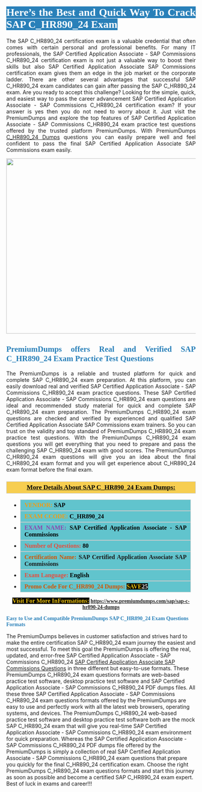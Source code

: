 <h1 style="text-align: justify;"><span style="color:#ffffff;"><span style="font-family:Georgia,serif;"><strong><span style="background-color:#2980b9;">Here’s the Best and Quick Way To Crack SAP C_HR890_24 Exam</span></strong></span></span></h1>

<p style="text-align: justify;">The SAP C_HR890_24 certification exam is a valuable credential that often comes with certain personal and professional benefits. For many IT professionals, the SAP Certified Application Associate - SAP Commissions C_HR890_24 certification exam is not just a valuable way to boost their skills but also SAP Certified Application Associate SAP Commissions certification exam gives them an edge in the job market or the corporate ladder. There are other several advantages that successful SAP C_HR890_24 exam candidates can gain after passing the SAP C_HR890_24 exam. Are you ready to accept this challenge? Looking for the simple, quick, and easiest way to pass the career advancement SAP Certified Application Associate - SAP Commissions C_HR890_24 certification exam? If your answer is yes then you do not need to worry about it. Just visit the PremiumDumps and explore the top features of SAP Certified Application Associate - SAP Commissions C_HR890_24 exam practice test questions offered by the trusted platform PremiumDumps. With PremiumDumps <a href="https://www.premiumdumps.com/sap/sap-c-hr890-24-dumps">C_HR890_24 Dumps</a> questions you can easily prepare well and feel confident to pass the final SAP Certified Application Associate SAP Commissions exam easily.</p>

<p style="text-align: center;"><a href="https://www.premiumdumps.com/sap/sap-c-hr890-24-dumps"><img alt="" src="https://i.imgur.com/KJGzbJ2.jpeg" style="width: 700px; height: 465px;" /></a></p>

<h2 style="text-align: justify;"><span style="color:#2980b9;"><span style="font-family:Georgia,serif;"><strong>PremiumDumps offers Real and Verified SAP C_HR890_24 Exam Practice Test Questions</strong></span></span></h2>

<p style="text-align: justify;">The PremiumDumps is a reliable and trusted platform for quick and complete SAP C_HR890_24 exam preparation. At this platform, you can easily download real and verified SAP Certified Application Associate - SAP Commissions C_HR890_24 exam practice questions. These SAP Certified Application Associate - SAP Commissions C_HR890_24 exam questions are ideal and recommended study material for quick and complete SAP C_HR890_24 exam preparation. The PremiumDumps C_HR890_24 exam questions are checked and verified by experienced and qualified SAP Certified Application Associate SAP Commissions exam trainers. So you can trust on the validity and top standard of PremiumDumps C_HR890_24 exam practice test questions. With the PremiumDumps C_HR890_24 exam questions you will get everything that you need to prepare and pass the challenging SAP C_HR890_24 exam with good scores. The PremiumDumps C_HR890_24 exam questions will give you an idea about the final C_HR890_24 exam format and you will get experience about C_HR890_24 exam format before the final exam.</p>

<h3 style="background: #f7ce50; border: 1px solid rgb(204, 204, 204); padding: 5px 10px; text-align: center;"><span style="font-family:Georgia,serif;"><u><u><span style="color:#000000;"><span style="font-size:11pt"><span style="line-height:normal"><b><span style="font-size:13.0pt"><span cambria="">More Details About SAP C_HR890_24 Exam Dumps:</span></span></b></span></span></span></u></u></span></h3>

<ul>
	<li style="margin:0cm 10pt">
	<div style="background:#61c4cd; border: 1px solid rgb(204, 204, 204); padding: 5px 10px; text-align: justify;"><span style="font-family:Georgia,serif;"><span style="font-size:11pt"><span style="line-height:normal"><b><span style="font-size:12.0pt"><span new="" roman="" times=""><span style="color:#f39c12;">VENDOR:</span> <span style="color:#000000;">SAP</span></span></span></b></span></span></span></div>
	</li>
	<li style="margin:0cm 10pt">
	<div style="background: #61c4cd; border: 1px solid rgb(204, 204, 204); padding: 5px 10px; text-align: justify;"><span style="font-family:Georgia,serif;"><span style="font-size:11pt"><span style="line-height:normal"><b><span style="font-size:12.0pt"><span new="" roman="" times=""><span style="color:#f39c12;">EXAM CCODE:</span> <span style="color:#000000;">C_HR890_24</span></span></span></b></span></span></span></div>
	</li>
	<li style="margin:0cm 10pt">
	<div style="background: #61c4cd; border: 1px solid rgb(204, 204, 204); padding: 5px 10px; text-align: justify;"><span style="font-family:Georgia,serif;"><span style="font-size:11pt"><span style="line-height:normal"><b><span style="font-size:12.0pt"><span new="" roman="" times=""><span style="color:#8e44ad;">EXAM NAME:</span> <span style="color:#000000;">SAP Certified Application Associate - SAP Commissions</span></span></span></b></span></span></span></div>
	</li>
	<li style="margin:0cm 10pt">
	<div style="background: #61c4cd; border: 1px solid rgb(204, 204, 204); padding: 5px 10px;"><span style="font-family:Georgia,serif;"><span style="font-size:11pt"><span style="line-height:normal"><b><span style="font-size:12.0pt"><span new="" roman="" times=""><span style="color:#e74c3c;">Number of Questions:</span><span style="color:#000000;"><span style="color:#f1c40f;"> </span>80</span></span></span></b></span></span></span></div>
	</li>
	<li style="margin:0cm 10pt">
	<div style="background: #61c4cd; border: 1px solid rgb(204, 204, 204); padding: 5px 10px; text-align: justify;"><span style="font-family:Georgia,serif;"><span style="font-size:11pt"><span style="line-height:normal"><b><span style="font-size:12.0pt"><span new="" roman="" times=""><span style="color:#d35400;">Certification Name:</span> SAP Certified Application Associate SAP Commissions</span></span></b></span></span></span></div>
	</li>
	<li style="margin:0cm 10pt">
	<div style="background: #61c4cd; border: 1px solid rgb(204, 204, 204); padding: 5px 10px; text-align: justify;"><span style="font-family:Georgia,serif;"><span style="font-size:11pt"><span style="line-height:normal"><b><span style="font-size:12.0pt"><span new="" roman="" times=""><span style="color:#e74c3c;">Exam Language:</span> <span style="color:#000000;">English</span></span></span></b></span></span></span></div>
	</li>
	<li style="margin:0cm 10pt">
	<div style="background: #61c4cd; border: 1px solid rgb(204, 204, 204); padding: 5px 10px;"><span style="font-family:Georgia,serif;"><span style="font-size:11pt"><span style="line-height:normal"><b><span style="font-size:12.0pt"><span new="" roman="" times=""><span style="color:#d35400;">Promo Code For C_HR890_24 Dumps:</span><span style="color:#f1c40f;"> <span style="background-color:#000000;">SAVE</span></span><span style="color:#ffffff;"><span style="background-color:#000000;">25</span></span></span></span></b></span></span></span></div>
	</li>
</ul>

<p style="text-align: center;"><span style="font-family:Georgia,serif;"><strong><span style="font-size:16px;"><span style="color:#f1c40f;"><span style="background-color:#000000;">Visit For More InFormations:</span></span></span> <a href="https://www.premiumdumps.com/sap/sap-c-hr890-24-dumps">https://www.premiumdumps.com/sap/sap-c-hr890-24-dumps</a></strong></span></p>

<p><span style="color:#2980b9;"><span style="font-family:Georgia,serif;"><strong><strong><strong>Easy to Use and Compatible PremiumDumps SAP C_HR890_24 Exam Questions Formats</strong></strong></strong></span></span></p>

<p>The PremiumDumps believes in customer satisfaction and strives hard to make the entire certification SAP C_HR890_24 exam journey the easiest and most successful. To meet this goal the PremiumDumps is offering the real, updated, and error-free SAP Certified Application Associate - SAP Commissions C_HR890_24 <a href="https://www.premiumdumps.com/sap/sap-certified-application-associate-exam-dumps">SAP Certified Application Associate SAP Commissions Questions</a> in three different but easy-to-use formats. These PremiumDumps C_HR890_24 exam questions formats are web-based practice test software, desktop practice test software and SAP Certified Application Associate - SAP Commissions C_HR890_24 PDF dumps files. All these three SAP Certified Application Associate - SAP Commissions C_HR890_24 exam questions formats offered by the PremiumDumps are easy to use and perfectly work with all the latest web browsers, operating systems, and devices. The PremiumDumps C_HR890_24 web-based practice test software and desktop practice test software both are the mock SAP C_HR890_24 exam that will give you real-time SAP Certified Application Associate - SAP Commissions C_HR890_24 exam environment for quick preparation. Whereas the SAP Certified Application Associate - SAP Commissions C_HR890_24 PDF dumps file offered by the PremiumDumps is simply a collection of real SAP Certified Application Associate - SAP Commissions C_HR890_24 exam questions that prepare you quickly for the final C_HR890_24 certification exam. Choose the right PremiumDumps C_HR890_24 exam questions formats and start this journey as soon as possible and become a certified SAP C_HR890_24 exam expert. Best of luck in exams and career!!!</p>
